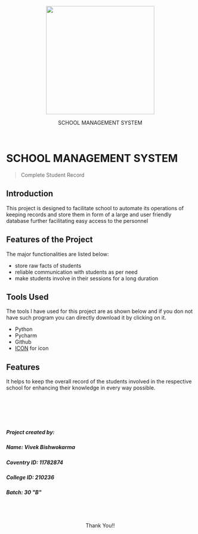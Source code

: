 <p align="center"><img src="https://github.com/niftyvivek99/School_M_S/blob/f48792716babd671cc0413ca345e5409bdb73dc0/logo.ico" width="290"></p>
<p align="center">SCHOOL MANAGEMENT SYSTEM</p>


 <br>

# SCHOOL MANAGEMENT SYSTEM
>Complete Student Record

## Introduction

This project is designed to facilitate school to automate its operations of keeping records and store them in form of a large
and user friendly database further facilitating easy access to the personnel

## Features of the Project

The major functionalities are listed below:

- store raw facts of students
-  reliable communication with students as per need
-  make students involve in their sessions for a long duration


## Tools Used

  The tools I have used for this project are as shown below and if you don not have such program you can directly download it by clicking on it.
   - Python
   - Pycharm
   - Github
   - [ICON](https://icon-icons.com/icon/education-school-award/66110) for icon


## Features
  It helps to keep the overall record of the students involved in the respective school for enhancing their knowledge in every way possible.




<br>
<br>


<br>
<br>

##### Project created by:
##### Name: Vivek Bishwokarma
##### Coventry ID: 11782874
##### College ID: 210236
##### Batch: 30 "B"


<br>
<br>
 <p align="center">Thank You!!</p>

